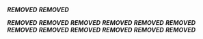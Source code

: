 ***REMOVED***
***REMOVED***

***REMOVED*** ***REMOVED***
***REMOVED*** ***REMOVED***
***REMOVED***
***REMOVED***
***REMOVED***
***REMOVED*** ***REMOVED***
***REMOVED*** ***REMOVED*** ***REMOVED***
